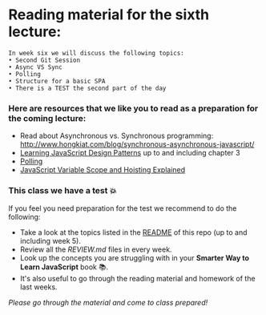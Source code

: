 # Reading material for the sixth lecture:

```
In week six we will discuss the following topics:
• Second Git Session
• Async VS Sync
• Polling
• Structure for a basic SPA
• There is a TEST the second part of the day
```

### Here are resources that we like you to read as a preparation for the coming lecture:

- Read about Asynchronous vs. Synchronous programming: http://www.hongkiat.com/blog/synchronous-asynchronous-javascript/
-  [Learning JavaScript Design Patterns](https://addyosmani.com/resources/essentialjsdesignpatterns/book/#detailnamespacing) up to and including chapter 3
- [Polling](https://davidwalsh.name/javascript-polling) 
- [JavaScript Variable Scope and Hoisting Explained](http://javascriptissexy.com/javascript-variable-scope-and-hoisting-explained/)

### This class we have a test :boom:
If you feel you need preparation for the test we recommend to do the following:

- Take a look at the topics listed in the [README](https://github.com/SocialHackersCodeSchool) of this repo (up to and including week 5). 
- Review all the _REVIEW.md_ files in every week.
- Look up the concepts you are struggling with in your __Smarter Way to Learn JavaScript__ book :books:. 
- It's also useful to go through the reading material and homework of the last weeks.


_Please go through the material and come to class prepared!_


